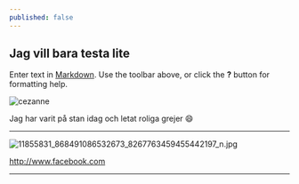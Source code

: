 ```yaml
---
published: false
---
```


## Jag vill bara testa lite

Enter text in [Markdown](http://daringfireball.net/projects/markdown/). Use the toolbar above, or click the **?** button for formatting help.

![cezanne]({{site.baseurl}}/_posts/1*tyqttac2euyuod315mpyww.jpeg)

Jag har varit på stan idag och letat roliga grejer :smile:
***
![11855831_868491086532673_8267763459455442197_n.jpg]({{site.baseurl}}/_posts/11855831_868491086532673_8267763459455442197_n.jpg)

<http://www.facebook.com>

***




